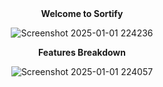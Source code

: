 <div align="center">
<b>Welcome to Sortify</b>
</div>
</div>
<div align="center" width=50px>

![Screenshot 2025-01-01 224236](https://github.com/user-attachments/assets/fc174ac3-ddf9-4a87-8856-ffab54f3ec7c)


</div>
<div align="center">
<b>Features Breakdown</b>
</div>
<div align="center">

![Screenshot 2025-01-01 224057](https://github.com/user-attachments/assets/4adf7e7f-7de6-402a-b441-905c1a30db18)

</div>
